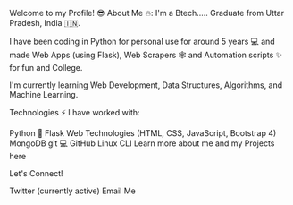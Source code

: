 Welcome to my Profile! 😎
About Me 🔥:
I'm a Btech..... Graduate from Uttar Pradesh, India 🇮🇳.

I have been coding in Python for personal use for around 5 years 💻 and made Web Apps (using Flask), Web Scrapers 🕸️ and Automation scripts ✨ for fun and College.

I'm currently learning Web Development, Data Structures, Algorithms, and Machine Learning.

Technologies ⚡ I have worked with:

Python 🐍
Flask
Web Technologies (HTML, CSS, JavaScript, Bootstrap 4)
MongoDB
git 💻
GitHub
Linux CLI
Learn more about me and my Projects here

Let's Connect!

Twitter (currently active)
Email Me
